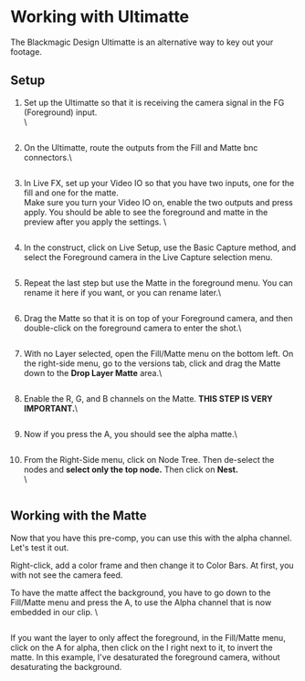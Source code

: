 # Working with Ultimatte

The Blackmagic Design Ultimatte is an alternative way to key out your footage.&#x20;

## Setup

1.  Set up the Ultimatte so that it is receiving the camera signal in the FG (Foreground) input.\
    \


    <figure><img src="../.gitbook/assets/IMG_4597.jpeg" alt=""><figcaption></figcaption></figure>


2.  On the Ultimatte, route the outputs from the Fill and Matte bnc connectors.\


    <figure><img src="../.gitbook/assets/IMG_4598.jpeg" alt=""><figcaption></figcaption></figure>


3.  In Live FX, set up your Video IO so that you have two inputs, one for the fill and one for the matte. \
    Make sure you turn your Video IO on, enable the two outputs and press apply. You should be able to see the foreground and matte in the preview after you apply the settings. \


    <figure><img src="../.gitbook/assets/image (1) (1) (1) (1) (1).png" alt=""><figcaption></figcaption></figure>


4.  In the construct, click on Live Setup, use the Basic Capture method, and select the Foreground camera in the Live Capture selection menu. \
    &#x20;

    <figure><img src="../.gitbook/assets/image (2) (1) (1) (1) (1).png" alt=""><figcaption></figcaption></figure>


5.  Repeat the last step but use the Matte in the foreground menu. You can rename it here if you want, or you can rename later.\


    <figure><img src="../.gitbook/assets/image (3) (1) (1) (1) (1).png" alt=""><figcaption></figcaption></figure>


6.  Drag the Matte so that it is on top of your Foreground camera, and then double-click on the foreground camera to enter the shot.\


    <figure><img src="../.gitbook/assets/image (4) (1) (1) (1) (1).png" alt=""><figcaption></figcaption></figure>


7.  With no Layer selected, open the Fill/Matte menu on the bottom left. On the right-side menu, go to the versions tab, click and drag the Matte down to the **Drop Layer Matte** area.\


    <figure><img src="../.gitbook/assets/image (5) (1) (1) (1).png" alt=""><figcaption></figcaption></figure>


8.  Enable the R, G, and B channels on the Matte. **THIS STEP IS VERY IMPORTANT.**\


    <figure><img src="../.gitbook/assets/image (6) (1) (1).png" alt=""><figcaption></figcaption></figure>


9.  Now if you press the A, you should see the alpha matte.\


    <figure><img src="../.gitbook/assets/image (7) (1).png" alt=""><figcaption></figcaption></figure>


10. From the Right-Side menu, click on Node Tree. Then de-select the nodes and **select only the top node.** Then click on **Nest.**\
    \


    <figure><img src="../.gitbook/assets/image (9) (1).png" alt=""><figcaption></figcaption></figure>

## Working with the Matte

Now that you have this pre-comp, you can use this with the alpha channel. Let's test it out.

Right-click, add a color frame and then change it to Color Bars. At first, you with not see the camera feed.&#x20;

To have the matte affect the background, you have to go down to the Fill/Matte menu and press the A, to use the Alpha channel that is now embedded in our clip. \


<figure><img src="../.gitbook/assets/image (10) (1).png" alt=""><figcaption></figcaption></figure>

If you want the layer to only affect the foreground, in the Fill/Matte menu, click on the A for alpha, then click on the I right next to it, to invert the matte. In this example, I've desaturated the foreground camera, without desaturating the background.&#x20;

<figure><img src="../.gitbook/assets/image (11) (1).png" alt=""><figcaption></figcaption></figure>
